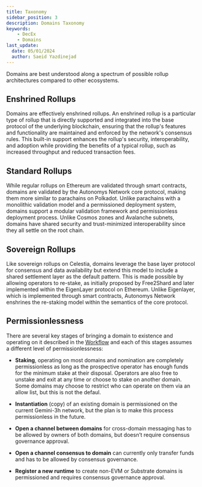```yaml
---
title: Taxonomy
sidebar_position: 3
description: Domains Taxonomy
keywords:
    - DecEx
    - Domains
last_update:
  date: 05/01/2024
  author: Saeid Yazdinejad
---
```


Domains are best understood along a spectrum of possible rollup architectures compared to other ecosystems.

## Enshrined Rollups 

Domains are effectively enshrined rollups. An enshrined rollup is a particular type of rollup that is directly supported and integrated into the base protocol of the underlying blockchain, ensuring that the rollup's features and functionality are maintained and enforced by the network's consensus rules. This built-in support enhances the rollup's security, interoperability, and adoption while providing the benefits of a typical rollup, such as increased throughput and reduced transaction fees. 

## Standard Rollups 

While regular rollups on Ethereum are validated through smart contracts, domains are validated by the Autonomys Network core protocol, making them more similar to parachains on Polkadot. Unlike parachains with a monolithic validation model and a permissioned deployment system, domains support a modular validation framework and permissionless deployment process. Unlike Cosmos zones and Avalanche subnets, domains have shared security and trust-minimized interoperability since they all settle on the root chain. 

## Sovereign Rollups 

Like sovereign rollups on Celestia, domains leverage the base layer protocol for consensus and data availability but extend this model to include a shared settlement layer as the default pattern. This is made possible by allowing operators to re-stake, as initially proposed by Free2Shard and later implemented within the EigenLayer protocol on Ethereum. Unlike Eigenlayer, which is implemented through smart contracts, Autonomys Network enshrines the re-staking model within the semantics of the core protocol. 

## Permissionlessness

There are several key stages of bringing a domain to existence and operating on it described in the [Workflow](workflow.md) and each of this stages assumes a different level of permissionlessness:

- **Staking**, operating on most domains and nomination are completely permissionless as long as the prospective operator has enough funds for the minimum stake at their disposal. Operators are also free to unstake and exit at any time or choose to stake on another domain. Some domains may choose to restrict who can operate on them via an allow list, but this is not the defaul.
    
- **Instantiation** (copy) of an existing domain is permissioned on the current Gemini-3h network, but the plan is to make this process permissionless in the future.
    
- **Open a channel between domains** for cross-domain messaging has to be allowed by owners of both domains, but doesn’t require consensus governance approval. 
    
- **Open a channel consensus to domain** can currently only transfer funds and has to be allowed by consensus governance.
    
- **Register a new runtime** to create non-EVM or Substrate domains is permissioned and requires consensus governance approval.
